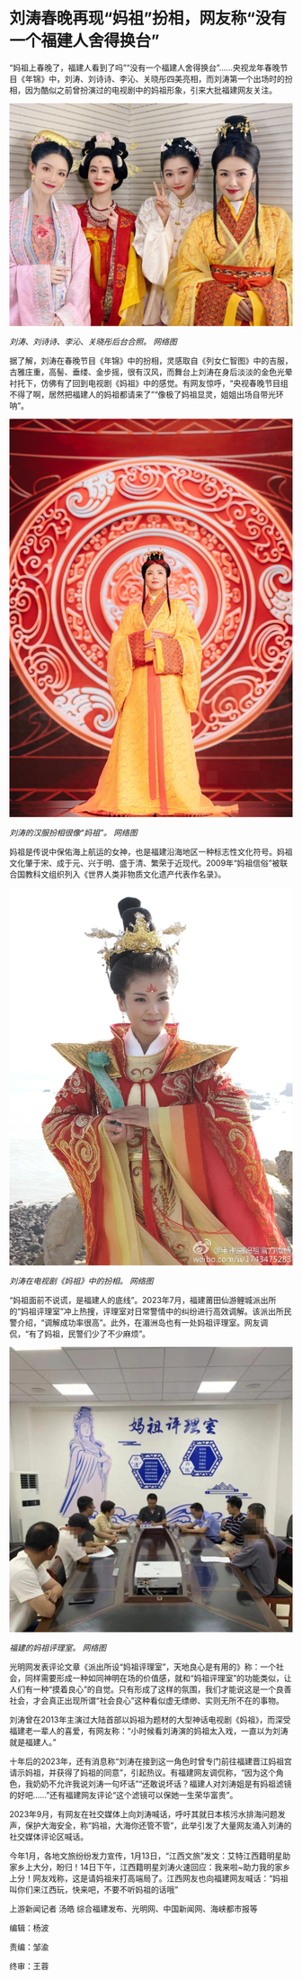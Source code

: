 # 刘涛春晚再现“妈祖”扮相，网友称“没有一个福建人舍得换台”

“妈祖上春晚了，福建人看到了吗”“没有一个福建人舍得换台”……央视龙年春晚节目《年锦》中，刘涛、刘诗诗、李沁、关晓彤四美亮相，而刘涛第一个出场时的扮相，因为酷似之前曾扮演过的电视剧中的妈祖形象，引来大批福建网友关注。

![a9e02c4e7ce964e6f5c73f1b7b776b23.jpg](https://raw.githubusercontent.com/qqhsx/qqnews_image/main/2024/02/09/刘涛春晚再现“妈祖”扮相，网友称“没有一个福建人舍得换台”/a9e02c4e7ce964e6f5c73f1b7b776b23.jpg)

_刘涛、刘诗诗、李沁、关晓彤后台合照。 网络图_

据了解，刘涛在春晚节目《年锦》中的扮相，灵感取自《列女仁智图》中的吉服，古雅庄重，高髻、垂缕、金步摇，很有汉风，而舞台上刘涛在身后淡淡的金色光晕衬托下，仿佛有了回到电视剧《妈祖》中的感觉。有网友惊呼，“央视春晚节目组不得了啊，居然把福建人的妈祖都请来了”“像极了妈祖显灵，姐姐出场自带光环呐”。

![e632338eee311d910f1952a4742f8e9c.jpg](https://raw.githubusercontent.com/qqhsx/qqnews_image/main/2024/02/09/刘涛春晚再现“妈祖”扮相，网友称“没有一个福建人舍得换台”/e632338eee311d910f1952a4742f8e9c.jpg)

_刘涛的汉服扮相很像“妈祖”。 网络图_

妈祖是传说中保佑海上航运的女神，也是福建沿海地区一种标志性文化符号。妈祖文化肇于宋、成于元、兴于明、盛于清、繁荣于近现代。2009年“妈祖信俗”被联合国教科文组织列入《世界人类非物质文化遗产代表作名录》。

![83ab290762189bfe376726cf011c0d51.jpg](https://raw.githubusercontent.com/qqhsx/qqnews_image/main/2024/02/09/刘涛春晚再现“妈祖”扮相，网友称“没有一个福建人舍得换台”/83ab290762189bfe376726cf011c0d51.jpg)

_刘涛在电视剧《妈祖》中的扮相。 网络图_

“妈祖面前不说谎，是福建人的底线”。2023年7月，福建莆田仙游鲤城派出所的“妈祖评理室”冲上热搜，评理室对日常警情中的纠纷进行高效调解。该派出所民警介绍，“调解成功率很高”。此外，在湄洲岛也有一处妈祖评理室。网友调侃，“有了妈祖，民警们少了不少麻烦”。

![82585f3fef0258649d21cdf0762ecac0.jpg](https://raw.githubusercontent.com/qqhsx/qqnews_image/main/2024/02/09/刘涛春晚再现“妈祖”扮相，网友称“没有一个福建人舍得换台”/82585f3fef0258649d21cdf0762ecac0.jpg)

 _福建的妈祖评理室。 网络图_

光明网发表评论文章《派出所设“妈祖评理室”，天地良心是有用的》称：一个社会，同样需要形成一种如同神明在场的价值感，就和“妈祖评理室”的功能类似，让人们有一种“摸着良心”的自觉。只有形成了这样的氛围，我们才能说这是一个良善社会，才会真正出现所谓“社会良心”这种看似虚无缥缈、实则无所不在的事物。

刘涛曾在2013年主演过大陆首部以妈祖为题材的大型神话电视剧《妈祖》，而深受福建老一辈人的喜爱，有网友称：“小时候看刘涛演的妈祖太入戏，一直以为刘涛就是福建人。”

十年后的2023年，还有消息称“刘涛在接到这一角色时曾专门前往福建晋江妈祖宫请示妈祖，并获得了妈祖的同意”，引起热议。有福建网友调侃称，“因为这个角色，我奶奶不允许我说刘涛一句坏话”“还敢说坏话？福建人对刘涛姐是有妈祖滤镜的好吧……”还有福建网友评论“这个滤镜可以保她一生荣华富贵”。

2023年9月，有网友在社交媒体上向刘涛喊话，呼吁其就日本核污水排海问题发声，保护大海安全，称“妈祖，大海你还管不管”，此举引发了大量网友涌入刘涛的社交媒体评论区喊话。

今年1月，各地文旅纷纷发力宣传，1月13日，“江西文旅”发文：艾特江西籍明星助家乡上大分，盼归！14日下午，江西籍明星刘涛火速回应：我来啦~助力我的家乡上分！网友戏称，这是请妈祖来打高端局了。江西网友也向福建网友喊话：“妈祖叫你们来江西玩，快来吧，不要不听妈祖的话哦”

上游新闻记者 汤皓 综合福建发布、光明网、中国新闻网、海峡都市报等

编辑：杨波

责编：邹渝

终审：王蓉

